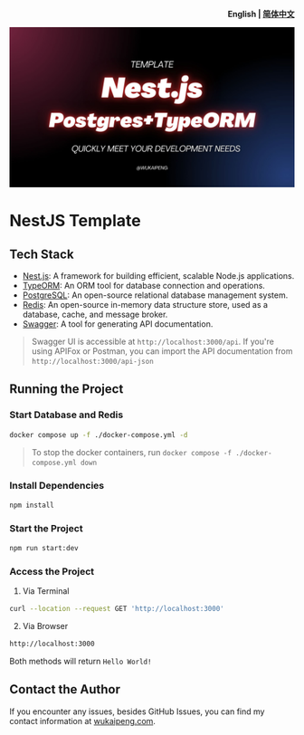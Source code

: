 <h4 align="right"><strong>English</strong> | <a href="https://github.com/Penggeor/nestjs-template/blob/main/README_CN.md">简体中文</a>

![NestJS Template](./res/cover.jpg)

# NestJS Template

## Tech Stack
- [Nest.js](https://nestjs.com/): A framework for building efficient, scalable Node.js applications.
- [TypeORM](https://typeorm.io/): An ORM tool for database connection and operations.
- [PostgreSQL](https://www.postgresql.org/): An open-source relational database management system.
- [Redis](https://redis.io/): An open-source in-memory data structure store, used as a database, cache, and message broker.
- [Swagger](https://swagger.io/): A tool for generating API documentation.
> Swagger UI is accessible at `http://localhost:3000/api`. If you're using APIFox or Postman, you can import the API documentation from `http://localhost:3000/api-json`

## Running the Project

### Start Database and Redis

```bash
docker compose up -f ./docker-compose.yml -d
```

> To stop the docker containers, run `docker compose -f ./docker-compose.yml down`

### Install Dependencies

```bash
npm install
```

### Start the Project

```bash
npm run start:dev
```

### Access the Project

1. Via Terminal

```bash
curl --location --request GET 'http://localhost:3000'
```

2. Via Browser

```bash
http://localhost:3000
```

Both methods will return `Hello World!`

## Contact the Author

If you encounter any issues, besides GitHub Issues, you can find my contact information at [wukaipeng.com](https://wukaipeng.com/). 